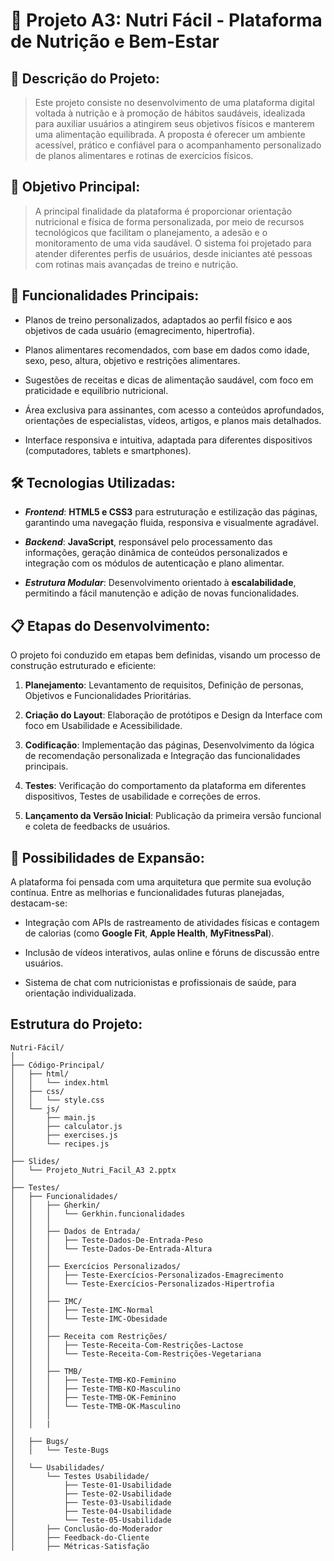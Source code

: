 # 🍎 Projeto A3: Nutri Fácil - Plataforma de Nutrição e Bem-Estar

## 📑 Descrição do Projeto:

> Este projeto consiste no desenvolvimento de uma plataforma digital voltada à nutrição e à promoção de hábitos saudáveis, idealizada para auxiliar usuários a atingirem seus objetivos físicos e manterem uma alimentação equilibrada. A proposta é oferecer um ambiente acessível, prático e confiável para o acompanhamento personalizado de planos alimentares e rotinas de exercícios físicos.

## 🎯 Objetivo Principal:
> A principal finalidade da plataforma é proporcionar orientação nutricional e física de forma personalizada, por meio de recursos tecnológicos que facilitam o planejamento, a adesão e o monitoramento de uma vida saudável. O sistema foi projetado para atender diferentes perfis de usuários, desde iniciantes até pessoas com rotinas mais avançadas de treino e nutrição.

## 🔧 Funcionalidades Principais:
* Planos de treino personalizados, adaptados ao perfil físico e aos objetivos de cada usuário (emagrecimento, hipertrofia).

* Planos alimentares recomendados, com base em dados como idade, sexo, peso, altura, objetivo e restrições alimentares.

* Sugestões de receitas e dicas de alimentação saudável, com foco em praticidade e equilíbrio nutricional.

* Área exclusiva para assinantes, com acesso a conteúdos aprofundados, orientações de especialistas, vídeos, artigos, e planos mais detalhados.

* Interface responsiva e intuitiva, adaptada para diferentes dispositivos (computadores, tablets e smartphones).

## 🛠️ Tecnologias Utilizadas:
* ***Frontend***: **HTML5 e CSS3** para estruturação e estilização das páginas, garantindo uma navegação fluida, responsiva e visualmente agradável.

* ***Backend***: **JavaScript**, responsável pelo processamento das informações, geração dinâmica de conteúdos personalizados e integração com os módulos de autenticação e plano alimentar.

* ***Estrutura Modular***: Desenvolvimento orientado à **escalabilidade**, permitindo a fácil manutenção e adição de novas funcionalidades.

## 📋 Etapas do Desenvolvimento:
O projeto foi conduzido em etapas bem definidas, visando um processo de construção estruturado e eficiente:

1. **Planejamento**: Levantamento de requisitos, Definição de personas, Objetivos e Funcionalidades Prioritárias.

2. **Criação do Layout**: Elaboração de protótipos e Design da Interface com foco em Usabilidade e Acessibilidade.

3. **Codificação**: Implementação das páginas, Desenvolvimento da lógica de recomendação personalizada e Integração das funcionalidades principais.

4. **Testes**: Verificação do comportamento da plataforma em diferentes dispositivos, Testes de usabilidade e correções de erros.

5. **Lançamento da Versão Inicial**: Publicação da primeira versão funcional e coleta de feedbacks de usuários.

## 🚀 Possibilidades de Expansão:
A plataforma foi pensada com uma arquitetura que permite sua evolução contínua. Entre as melhorias e funcionalidades futuras planejadas, destacam-se:

* Integração com APIs de rastreamento de atividades físicas e contagem de calorias (como **Google Fit**, **Apple Health**, **MyFitnessPal**).

* Inclusão de vídeos interativos, aulas online e fóruns de discussão entre usuários.

* Sistema de chat com nutricionistas e profissionais de saúde, para orientação individualizada.

## Estrutura do Projeto:

```plaintext
Nutri-Fácil/
│
├── Código-Principal/
│   ├── html/
│   │   └── index.html
│   ├── css/
│   │   └── style.css
│   └── js/
│       ├── main.js
│       ├── calculator.js
│       ├── exercises.js
│       └── recipes.js
│
├── Slides/
│   └── Projeto_Nutri_Facil_A3 2.pptx
│
├── Testes/
│   ├── Funcionalidades/
│   │   ├── Gherkin/
│   │   │   └── Gerkhin.funcionalidades
│   │   │
│   │   ├── Dados de Entrada/
│   │   │   ├── Teste-Dados-De-Entrada-Peso
│   │   │   └── Teste-Dados-De-Entrada-Altura
│   │   │
│   │   ├── Exercícios Personalizados/
│   │   │   ├── Teste-Exercícios-Personalizados-Emagrecimento
│   │   │   └── Teste-Exercícios-Personalizados-Hipertrofia
│   │   │
│   │   ├── IMC/
│   │   │   ├── Teste-IMC-Normal
│   │   │   └── Teste-IMC-Obesidade
│   │   │
│   │   ├── Receita com Restrições/
│   │   │   ├── Teste-Receita-Com-Restrições-Lactose
│   │   │   └── Teste-Receita-Com-Restrições-Vegetariana
│   │   │
│   │   ├── TMB/
│   │   │   ├── Teste-TMB-KO-Feminino
│   │   │   ├── Teste-TMB-KO-Masculino
│   │   │   ├── Teste-TMB-OK-Feminino
│   │   │   └── Teste-TMB-OK-Masculino
│   │   │
│   │   |
│
│   ├── Bugs/
│   │   └── Teste-Bugs
│
│   └── Usabilidades/
│       └── Testes Usabilidade/
│           ├── Teste-01-Usabilidade
│           ├── Teste-02-Usabilidade
│           ├── Teste-03-Usabilidade
│           ├── Teste-04-Usabilidade
│           └── Teste-05-Usabilidade
│       ├── Conclusão-do-Moderador
│       ├── Feedback-do-Cliente
│       ├── Métricas-Satisfação



